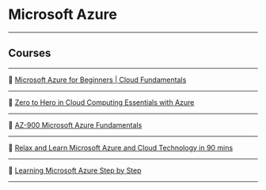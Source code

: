 # Microsoft Azure

---

## Courses

---

🔗 [Microsoft Azure for Beginners | Cloud Fundamentals](https://www.udemy.com/course/cloud-fundamentals-microsoft-azure-for-beginners/) 

---

🔗 [Zero to Hero in Cloud Computing Essentials with Azure](https://www.udemy.com/share/103Qso3@IwqPePKinrZSg2azWz2eKeB9kx8dhsYHyZs44uthDTxIMb1Piq8VCn6RYVRLzJG6Sw==/)

---

🔗 [AZ-900 Microsoft Azure Fundamentals](https://www.udemy.com/share/1032Sy3@NXBfeNQ0F7IQ2a2pbb1vypDupBPYyzA4dE1R9wTDIpDlYAQ4IJZvdo0jdI6y-zYReQ==/)

---

🔗 [Relax and Learn Microsoft Azure and Cloud Technology in 90 mins](https://www.udemy.com/share/101xCk3@9Tst3TEfZfBqRv9czht-knm3mMiPGkl4vIE1pDZ9BCtoLkkJXOFrZ72Umt0VGBW5jw==/)

---

🔗 [Learning Microsoft Azure Step by Step](https://www.udemy.com/share/101x5E3@EOxhI03W3CyDmYEzK2s-e2VzfWqexqHqtIt1PhcdKCjxyT3F14i5D8ra3_1YqwbJuw==/)

---